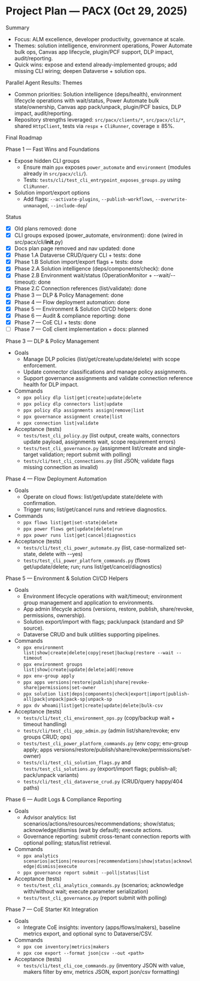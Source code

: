 # Project Plan — PACX (Oct 29, 2025)

Summary
- Focus: ALM excellence, developer productivity, governance at scale.
- Themes: solution intelligence, environment operations, Power Automate bulk ops, Canvas app lifecycle, plugin/PCF support, DLP impact, audit/reporting.
- Quick wins: expose and extend already-implemented groups; add missing CLI wiring; deepen Dataverse + solution ops.

Parallel Agent Results: Themes
- Common priorities: Solution intelligence (deps/health), environment lifecycle operations with wait/status, Power Automate bulk state/ownership, Canvas app pack/unpack, plugin/PCF basics, DLP impact, audit/reporting.
- Repository strengths leveraged: `src/pacx/clients/*`, `src/pacx/cli/*`, shared `HttpClient`, tests via `respx` + `CliRunner`, coverage ≥ 85%.

Final Roadmap

Phase 1 — Fast Wins and Foundations
- Expose hidden CLI groups
  - Ensure main `ppx` exposes `power_automate` and `environment` (modules already in `src/pacx/cli/`).
  - Tests: `tests/cli/test_cli_entrypoint_exposes_groups.py` using `CliRunner`.
- Solution import/export options
  - Add flags: `--activate-plugins`, `--publish-workflows`, `--overwrite-unmanaged`, `--include-dep`/

Status
- [x] Old plans removed: done
- [x] CLI groups exposed (power_automate, environment): done (wired in src/pacx/cli/__init__.py)
- [x] Docs plan page removed and nav updated: done
- [x] Phase 1.A Dataverse CRUD/query CLI + tests: done
- [x] Phase 1.B Solution import/export flags + tests: done
- [x] Phase 2.A Solution intelligence (deps/components/check): done
- [x] Phase 2.B Environment wait/status (OperationMonitor + --wait/--timeout): done
- [x] Phase 2.C Connection references (list/validate): done
- [x] Phase 3 — DLP & Policy Management: done
- [x] Phase 4 — Flow deployment automation: done
- [x] Phase 5 — Environment & Solution CI/CD helpers: done
- [x] Phase 6 — Audit & compliance reporting: done
- [x] Phase 7 — CoE CLI + tests: done
- [ ] Phase 7 — CoE client implementation + docs: planned

Phase 3 — DLP & Policy Management
- Goals
  - Manage DLP policies (list/get/create/update/delete) with scope enforcement.
  - Update connector classifications and manage policy assignments.
  - Support governance assignments and validate connection reference health for DLP impact.
- Commands
  - `ppx policy dlp list|get|create|update|delete`
  - `ppx policy dlp connectors list|update`
  - `ppx policy dlp assignments assign|remove|list`
  - `ppx governance assignment create|list`
  - `ppx connection list|validate`
- Acceptance (tests)
  - `tests/test_cli_policy.py` (list output, create waits, connectors update payload, assignments wait, scope requirement errors)
  - `tests/test_cli_governance.py` (assignment list/create and single-target validation; report submit with polling)
  - `tests/cli/test_cli_connections.py` (list JSON; validate flags missing connection as invalid)


Phase 4 — Flow Deployment Automation
- Goals
  - Operate on cloud flows: list/get/update state/delete with confirmation.
  - Trigger runs; list/get/cancel runs and retrieve diagnostics.
- Commands
  - `ppx flows list|get|set-state|delete`
  - `ppx power flows get|update|delete|run`
  - `ppx power runs list|get|cancel|diagnostics`
- Acceptance (tests)
  - `tests/cli/test_cli_power_automate.py` (list, case-normalized set-state, delete with --yes)
  - `tests/test_cli_power_platform_commands.py` (flows get/update/delete; run; runs list/get/cancel/diagnostics)


Phase 5 — Environment & Solution CI/CD Helpers
- Goals
  - Environment lifecycle operations with wait/timeout; environment group management and application to environments.
  - App admin lifecycle actions (versions, restore, publish, share/revoke, permissions, ownership).
  - Solution export/import with flags; pack/unpack (standard and SP source).
  - Dataverse CRUD and bulk utilities supporting pipelines.
- Commands
  - `ppx environment list|show|create|delete|copy|reset|backup|restore --wait --timeout`
  - `ppx environment groups list|show|create|update|delete|add|remove`
  - `ppx env-group apply`
  - `ppx apps versions|restore|publish|share|revoke-share|permissions|set-owner`
  - `ppx solution list|deps|components|check|export|import|publish-all|pack|unpack|pack-sp|unpack-sp`
  - `ppx dv whoami|list|get|create|update|delete|bulk-csv`
- Acceptance (tests)
  - `tests/cli/test_cli_environment_ops.py` (copy/backup wait + timeout handling)
  - `tests/cli/test_cli_app_admin.py` (admin list/share/revoke; env groups CRUD; ops)
  - `tests/test_cli_power_platform_commands.py` (env copy; env-group apply; apps versions/restore/publish/share/revoke/permissions/set-owner)
  - `tests/cli/test_cli_solution_flags.py` and `tests/test_cli_solutions.py` (export/import flags; publish-all; pack/unpack variants)
  - `tests/cli/test_cli_dataverse_crud.py` (CRUD/query happy/404 paths)


Phase 6 — Audit Logs & Compliance Reporting
- Goals
  - Advisor analytics: list scenarios/actions/resources/recommendations; show/status; acknowledge/dismiss (wait by default); execute actions.
  - Governance reporting: submit cross-tenant connection reports with optional polling; status/list retrieval.
- Commands
  - `ppx analytics scenarios|actions|resources|recommendations|show|status|acknowledge|dismiss|execute`
  - `ppx governance report submit --poll|status|list`
- Acceptance (tests)
  - `tests/test_cli_analytics_commands.py` (scenarios; acknowledge with/without wait; execute parameter serialization)
  - `tests/test_cli_governance.py` (report submit with polling)


Phase 7 — CoE Starter Kit Integration
- Goals
  - Integrate CoE insights: inventory (apps/flows/makers), baseline metrics export, and optional sync to Dataverse/CSV.
- Commands
  - `ppx coe inventory|metrics|makers`
  - `ppx coe export --format json|csv --out <path>`
- Acceptance (tests)
  - `tests/cli/test_cli_coe_commands.py` (inventory JSON with value, makers filter by env, metrics JSON, export json/csv formatting)
